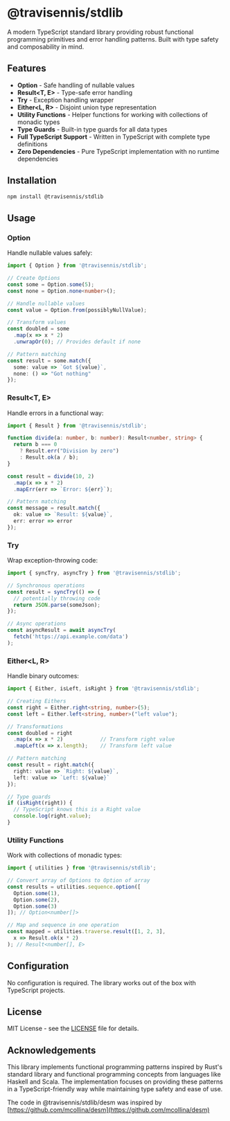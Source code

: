 # @travisennis/stdlib

A modern TypeScript standard library providing robust functional programming primitives and error handling patterns. Built with type safety and composability in mind.

## Features

- **Option<T>** - Safe handling of nullable values
- **Result<T, E>** - Type-safe error handling
- **Try<T>** - Exception handling wrapper
- **Either<L, R>** - Disjoint union type representation
- **Utility Functions** - Helper functions for working with collections of monadic types
- **Type Guards** - Built-in type guards for all data types
- **Full TypeScript Support** - Written in TypeScript with complete type definitions
- **Zero Dependencies** - Pure TypeScript implementation with no runtime dependencies

## Installation

```bash
npm install @travisennis/stdlib
```

## Usage

### Option<T>

Handle nullable values safely:

```typescript
import { Option } from '@travisennis/stdlib';

// Create Options
const some = Option.some(5);
const none = Option.none<number>();

// Handle nullable values
const value = Option.from(possiblyNullValue);

// Transform values
const doubled = some
  .map(x => x * 2)
  .unwrapOr(0); // Provides default if none

// Pattern matching
const result = some.match({
  some: value => `Got ${value}`,
  none: () => "Got nothing"
});
```

### Result<T, E>

Handle errors in a functional way:

```typescript
import { Result } from '@travisennis/stdlib';

function divide(a: number, b: number): Result<number, string> {
  return b === 0
    ? Result.err("Division by zero")
    : Result.ok(a / b);
}

const result = divide(10, 2)
  .map(x => x * 2)
  .mapErr(err => `Error: ${err}`);

// Pattern matching
const message = result.match({
  ok: value => `Result: ${value}`,
  err: error => error
});
```

### Try<T>

Wrap exception-throwing code:

```typescript
import { syncTry, asyncTry } from '@travisennis/stdlib';

// Synchronous operations
const result = syncTry(() => {
  // potentially throwing code
  return JSON.parse(someJson);
});

// Async operations
const asyncResult = await asyncTry(
  fetch('https://api.example.com/data')
);
```

### Either<L, R>

Handle binary outcomes:

```typescript
import { Either, isLeft, isRight } from '@travisennis/stdlib';

// Creating Eithers
const right = Either.right<string, number>(5);
const left = Either.left<string, number>("left value");

// Transformations
const doubled = right
  .map(x => x * 2)            // Transform right value
  .mapLeft(x => x.length);    // Transform left value

// Pattern matching
const result = right.match({
  right: value => `Right: ${value}`,
  left: value => `Left: ${value}`
});

// Type guards
if (isRight(right)) {
  // TypeScript knows this is a Right value
  console.log(right.value);
}
```

### Utility Functions

Work with collections of monadic types:

```typescript
import { utilities } from '@travisennis/stdlib';

// Convert array of Options to Option of array
const results = utilities.sequence.option([
  Option.some(1),
  Option.some(2),
  Option.some(3)
]); // Option<number[]>

// Map and sequence in one operation
const mapped = utilities.traverse.result([1, 2, 3], 
  x => Result.ok(x * 2)
); // Result<number[], E>
```

## Configuration

No configuration is required. The library works out of the box with TypeScript projects.

## License

MIT License - see the [LICENSE](LICENSE) file for details.

## Acknowledgements

This library implements functional programming patterns inspired by Rust's standard library and functional programming concepts from languages like Haskell and Scala. The implementation focuses on providing these patterns in a TypeScript-friendly way while maintaining type safety and ease of use.

The code in @travisennis/stdlib/desm was inspired by [https://github.com/mcollina/desm](https://github.com/mcollina/desm)
